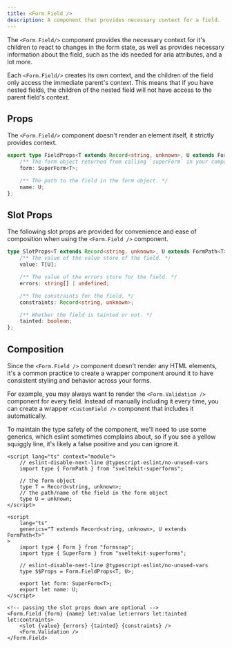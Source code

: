 ```yaml
---
title: <Form.Field />
description: A component that provides necessary context for a field.
---
```


The `<Form.Field/>` component provides the necessary context for it's children to react
to changes in the form state, as well as provides necessary information about the field,
such as the ids needed for aria attributes, and a lot more.

Each `<Form.Field/>` creates its own context, and the children of the field only access
the immediate parent's context. This means that if you have nested fields, the children
of the nested field will not have access to the parent field's context.

## Props

The `<Form.Field/>` component doesn't render an element itself, it strictly provides context.

```ts
export type FieldProps<T extends Record<string, unknown>, U extends FormPath<T>> = {
	/** The form object returned from calling `superForm` in your component. */
	form: SuperForm<T>;

	/** The path to the field in the form object. */
	name: U;
};
```

## Slot Props

The following slot props are provided for convenience and ease of composition when using the `<Form.Field />` component.

```ts
type SlotProps<T extends Record<string, unknown>, U extends FormPath<T>> = {
	/** The value of the value store of the field. */
	value: T[U];

	/** The value of the errors store for the field. */
	errors: string[] | undefined;

	/** The constraints for the field. */
	constraints: Record<string, unknown>;

	/** Whether the field is tainted or not. */
	tainted: boolean;
};
```

## Composition

Since the `<Form.Field />` component doesn't render any HTML elements, it's a common practice to create a wrapper component around it to have consistent styling and behavior across your forms.

For example, you may always want to render the `<Form.Validation />` component for every field. Instead of manually including it every time, you can create a wrapper `<CustomField />` component that includes it automatically.

To maintain the type safety of the component, we'll need to use some generics, which eslint sometimes complains about, so if you see a yellow squiggly line, it's likely a false positive and you can ignore it.

```svelte showLineNumbers title="CustomField.svelte"
<script lang="ts" context="module">
	// eslint-disable-next-line @typescript-eslint/no-unused-vars
	import type { FormPath } from "sveltekit-superforms";

	// the form object
	type T = Record<string, unknown>;
	// the path/name of the field in the form object
	type U = unknown;
</script>

<script
	lang="ts"
	generics="T extends Record<string, unknown>, U extends FormPath<T>"
>
	import type { Form } from "formsnap";
	import type { SuperForm } from "sveltekit-superforms";

	// eslint-disable-next-line @typescript-eslint/no-unused-vars
	type $$Props = Form.FieldProps<T, U>;

	export let form: SuperForm<T>;
	export let name: U;
</script>

<!-- passing the slot props down are optional -->
<Form.Field {form} {name} let:value let:errors let:tainted let:contraints>
	<slot {value} {errors} {tainted} {constraints} />
	<Form.Validation />
</Form.Field>
```
